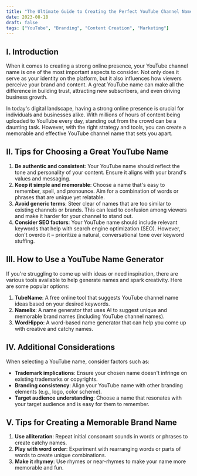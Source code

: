 ```yaml
---
title: "The Ultimate Guide to Creating the Perfect YouTube Channel Name: Tips, Ideas, and Tools"
date: 2023-08-18
draft: false
tags: ["YouTube", "Branding", "Content Creation", "Marketing"]
---
```


## I. Introduction

When it comes to creating a strong online presence, your YouTube channel name is one of the most important aspects to consider. Not only does it serve as your identity on the platform, but it also influences how viewers perceive your brand and content. A great YouTube name can make all the difference in building trust, attracting new subscribers, and even driving business growth.

In today's digital landscape, having a strong online presence is crucial for individuals and businesses alike. With millions of hours of content being uploaded to YouTube every day, standing out from the crowd can be a daunting task. However, with the right strategy and tools, you can create a memorable and effective YouTube channel name that sets you apart.

## II. Tips for Choosing a Great YouTube Name

1. **Be authentic and consistent**: Your YouTube name should reflect the tone and personality of your content. Ensure it aligns with your brand's values and messaging.
2. **Keep it simple and memorable**: Choose a name that's easy to remember, spell, and pronounce. Aim for a combination of words or phrases that are unique yet relatable.
3. **Avoid generic terms**: Steer clear of names that are too similar to existing channels or brands. This can lead to confusion among viewers and make it harder for your channel to stand out.
4. **Consider SEO factors**: Your YouTube name should include relevant keywords that help with search engine optimization (SEO). However, don't overdo it – prioritize a natural, conversational tone over keyword stuffing.

## III. How to Use a YouTube Name Generator

If you're struggling to come up with ideas or need inspiration, there are various tools available to help generate names and spark creativity. Here are some popular options:

1. **TubeName**: A free online tool that suggests YouTube channel name ideas based on your desired keywords.
2. **Namelix**: A name generator that uses AI to suggest unique and memorable brand names (including YouTube channel names).
3. **WordHippo**: A word-based name generator that can help you come up with creative and catchy names.

## IV. Additional Considerations

When selecting a YouTube name, consider factors such as:

* **Trademark implications**: Ensure your chosen name doesn't infringe on existing trademarks or copyrights.
* **Branding consistency**: Align your YouTube name with other branding elements (e.g., logo, color scheme).
* **Target audience understanding**: Choose a name that resonates with your target audience and is easy for them to remember.

## V. Tips for Creating a Memorable Brand Name

1. **Use alliteration**: Repeat initial consonant sounds in words or phrases to create catchy names.
2. **Play with word order**: Experiment with rearranging words or parts of words to create unique combinations.
3. **Make it rhymey**: Use rhymes or near-rhymes to make your name more memorable and fun.
